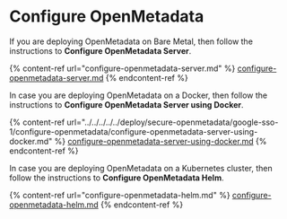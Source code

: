 # Configure OpenMetadata

If you are deploying OpenMetadata on Bare Metal, then follow the instructions to **Configure OpenMetadata Server**.

{% content-ref url="configure-openmetadata-server.md" %}
[configure-openmetadata-server.md](configure-openmetadata-server.md)
{% endcontent-ref %}

In case you are deploying OpenMetadata on a Docker, then follow the instructions to **Configure OpenMetadata Server using Docker**.

{% content-ref url="../../../../../deploy/secure-openmetadata/google-sso-1/configure-openmetadata/configure-openmetadata-server-using-docker.md" %}
[configure-openmetadata-server-using-docker.md](../../../../../deploy/secure-openmetadata/google-sso-1/configure-openmetadata/configure-openmetadata-server-using-docker.md)
{% endcontent-ref %}

In case you are deploying OpenMetadata on a Kubernetes cluster, then follow the instructions to **Configure OpenMetadata Helm**.

{% content-ref url="configure-openmetadata-helm.md" %}
[configure-openmetadata-helm.md](configure-openmetadata-helm.md)
{% endcontent-ref %}
